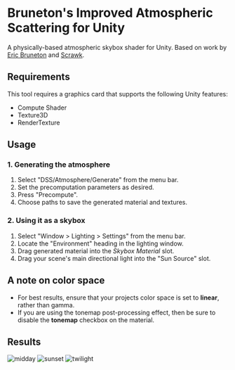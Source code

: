 # Bruneton's Improved Atmospheric Scattering for Unity

A physically-based atmospheric skybox shader for Unity. Based on work by [Eric Bruneton](https://github.com/ebruneton/precomputed_atmospheric_scattering) and [Scrawk](https://github.com/Scrawk/Brunetons-Improved-Atmospheric-Scattering).

## Requirements

This tool requires a graphics card that supports the following Unity features:
- Compute Shader
- Texture3D
- RenderTexture

## Usage

### 1. Generating the atmosphere

1. Select "DSS/Atmosphere/Generate" from the menu bar.
2. Set the precomputation parameters as desired.
3. Press "Precompute".
4. Choose paths to save the generated material and textures.

### 2. Using it as a skybox

1. Select "Window > Lighting > Settings" from the menu bar.
2. Locate the "Environment" heading in the lighting window.
3. Drag generated material into the *Skybox Material* slot.
4. Drag your scene's main directional light into the "Sun Source" slot.

## A note on color space

- For best results, ensure that your projects color space is set to **linear**, rather than gamma.
- If you are using the tonemap post-processing effect, then be sure to disable the **tonemap** checkbox on the material.

## Results

![midday](https://i.imgur.com/ewiTBgX.png)
![sunset](https://i.imgur.com/FI0mD97.png)
![twilight](https://i.imgur.com/FRgBzV9.png)